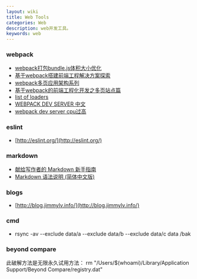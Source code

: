 ```yaml
---
layout: wiki
title: Web Tools
categories: Web
description: web开发工具。
keywords: web
---
```


### webpack
- [webpack打包bundle.js体积大小优化](https://github.com/youngwind/blog/issues/65)
- [基于webpack搭建前端工程解决方案探索](https://github.com/chemdemo/chemdemo.github.io/issues/10)
- [webpack多页应用架构系列](https://segmentfault.com/a/1190000006843916)
- [基于webpack的前端工程化开发之多页站点篇](https://segmentfault.com/a/1190000004511992)
- [list of loaders](http://webpack.github.io/docs/list-of-loaders.html)
- [WEBPACK DEV SERVER 中文](http://www.jianshu.com/p/941bfaf13be1)
- [webpack dev server cpu过高](https://github.com/webpack/webpack-dev-server/issues/172)

### eslint
- [http://eslint.org/](http://eslint.org/)

### markdown
- [献给写作者的 Markdown 新手指南](http://www.jianshu.com/p/q81RER)
- [Markdown 语法说明 (简体中文版)](http://wowubuntu.com/markdown/index.html)

### blogs
- [http://blog.jimmylv.info/](http://blog.jimmylv.info/)


### cmd
- rsync -av --exclude data/a --exclude data/b --exclude data/c data /bak

### beyond compare
此破解方法是无限永久试用方法：
rm "/Users/$(whoami)/Library/Application Support/Beyond Compare/registry.dat"
